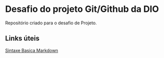 # Desafio do projeto Git/Github da DIO
Repositório criado para o desafio de Projeto.

## Links úteis
[Sintaxe Basica Markdown](https://www.markdownguide.org/basic-syntax/)
